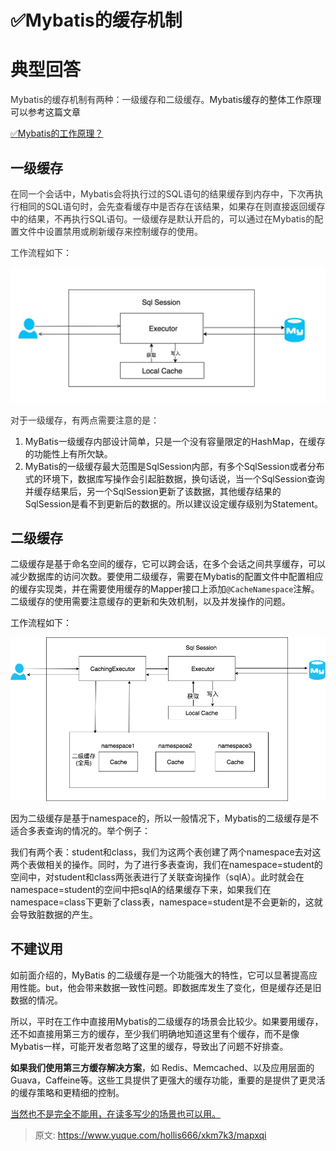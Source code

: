 # ✅Mybatis的缓存机制

# 典型回答
<font style="color:rgb(51, 51, 51);">Mybatis的缓存机制有两种：一级缓存和二级缓存。</font>Mybatis缓存的整体工作原理可以参考这篇文章



[✅Mybatis的工作原理？](https://www.yuque.com/hollis666/xkm7k3/rf9y4p#ChWfe)

## 一级缓存
<font style="color:rgb(51, 51, 51);">在同一个会话中，Mybatis会将执行过的SQL语句的结果缓存到内存中，下次再执行相同的SQL语句时，会先查看缓存中是否存在该结果，如果存在则直接返回缓存中的结果，不再执行SQL语句。一级缓存是默认开启的，可以通过在Mybatis的配置文件中设置禁用或刷新缓存来控制缓存的使用。</font>

<font style="color:rgb(51, 51, 51);">工作流程如下：</font>

![1684769065876-bd895685-02d1-493b-acdc-4e9386200dbf.png](./img/8nx4vL1DlK-swq2t/1684769065876-bd895685-02d1-493b-acdc-4e9386200dbf-251665.png)

<font style="color:rgb(51, 51, 51);">对于一级缓存，有两点需要注意的是：</font>

1. MyBatis一级缓存内部设计简单，只是一个没有容量限定的HashMap，在缓存的功能性上有所欠缺。
2. MyBatis的一级缓存最大范围是SqlSession内部，有多个SqlSession或者分布式的环境下，数据库写操作会引起脏数据，换句话说，当一个SqlSession查询并缓存结果后，另一个SqlSession更新了该数据，其他缓存结果的SqlSession是看不到更新后的数据的。所以建议设定缓存级别为Statement。

## 二级缓存
二级缓存是基于命名空间的缓存，它可以跨会话，在多个会话之间共享缓存，可以减少数据库的访问次数。要使用二级缓存，需要在Mybatis的配置文件中配置相应的缓存实现类，并在需要使用缓存的Mapper接口上添加`@CacheNamespace`注解。二级缓存的使用需要注意缓存的更新和失效机制，以及并发操作的问题。

工作流程如下：

![1684769046065-3aaaa9c9-0d33-4093-9ec5-1094968c4b2c.png](./img/8nx4vL1DlK-swq2t/1684769046065-3aaaa9c9-0d33-4093-9ec5-1094968c4b2c-358511.png)

因为二级缓存是基于namespace的，所以一般情况下，Mybatis的二级缓存是不适合多表查询的情况的。举个例子：

我们有两个表：student和class，我们为这两个表创建了两个namespace去对这两个表做相关的操作。同时，为了进行多表查询，我们在namespace=student的空间中，对student和class两张表进行了关联查询操作（sqlA）。此时就会在namespace=student的空间中把sqlA的结果缓存下来，如果我们在namespace=class下更新了class表，namespace=student是不会更新的，这就会导致脏数据的产生。





## 不建议用


  
如前面介绍的，MyBatis 的二级缓存是一个功能强大的特性，它可以显著提高应用性能。but，他会带来数据一致性问题。即数据库发生了变化，但是缓存还是旧数据的情况。



所以，平时在工作中直接用Mybatis的二级缓存的场景会比较少。如果要用缓存，还不如直接用第三方的缓存，至少我们明确地知道这里有个缓存，而不是像Mybatis一样，可能开发者忽略了这里的缓存，导致出了问题不好排查。



**如果我们使用第三方缓存解决方案**，如 Redis、Memcached、以及应用层面的Guava，Caffeine等。这些工具提供了更强大的缓存功能，重要的是提供了更灵活的缓存策略和更精细的控制。



<u>当然也不是完全不能用，在读多写少的场景也可以用。</u>  






> 原文: <https://www.yuque.com/hollis666/xkm7k3/mapxqi>